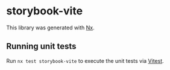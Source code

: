 # storybook-vite

This library was generated with [Nx](https://nx.dev).

## Running unit tests

Run `nx test storybook-vite` to execute the unit tests via [Vitest](https://vitest.dev/).
